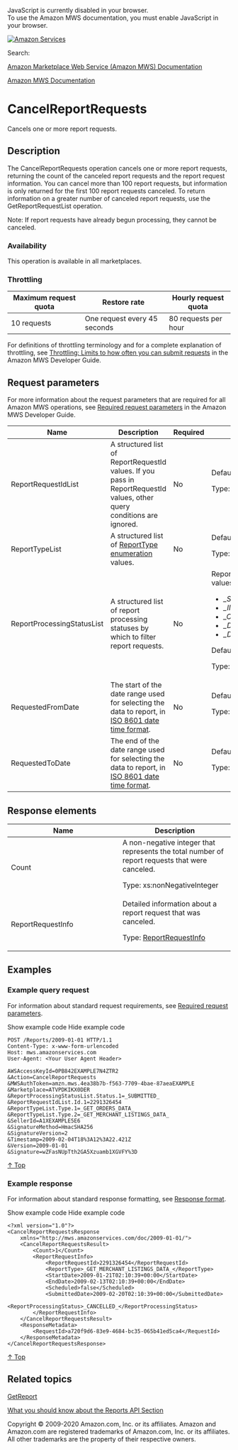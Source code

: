 <div id="MWSDX_noscript">

JavaScript is currently disabled in your browser.  
To use the Amazon MWS documentation, you must enable JavaScript in your
browser.

</div>

<div id="MWSDX_divtop">

[![Amazon
Services](https://images-na.ssl-images-amazon.com/images/G/08/mwsportal/fr_FR/amazonservices.gif "Amazon Services")](http://services.amazon.fr)

<div id="MWSDX_search">

<span id="MWSDX_searchlbl">Search:</span>

</div>

  
<span id="MWSDX_titlebar">[Amazon Marketplace Web Service (Amazon MWS)
Documentation](https://developer.amazonservices.fr/gp/mws/docs.html)</span>

</div>

<div id="MWSDX_divbottom">

<div id="MWSDX_divleft">

<div id="MWSDX_toc">

</div>

</div>

<div id="MWSDX_divright">

<div id="MWSDX_content">

<span id="MWSDX_breadcrumbs">[Amazon MWS
Documentation](https://developer.amazonservices.fr/gp/mws/docs.html)</span>

<div id="Reports_CancelReportRequests" class="nested0">

# CancelReportRequests

<div class="body">

<span class="ph">Cancels one or more report requests.</span>

</div>

<div id="Description" class="topic concept nested1">

## Description

<div class="body conbody">

The <span id="Description__CancelReportRequests"
class="keyword apiname">CancelReportRequests</span> operation cancels
one or more report requests, returning the count of the canceled report
requests and the report request information. You can cancel more than
100 report requests, but information is only returned for the first 100
report requests canceled. To return information on a greater number of
canceled report requests, use the <span
class="keyword apiname">GetReportRequestList</span> operation.

<div class="note note">

<span class="notetitle">Note:</span> If report requests have already
begun processing, they cannot be canceled.

</div>

<div class="section">

### Availability

This operation is available in all marketplaces.

</div>

<div class="section">

### Throttling

<div class="p">

<div class="tablenoborder">

| Maximum request quota | Restore rate                 | Hourly request quota |
|-----------------------|------------------------------|----------------------|
| 10 requests           | One request every 45 seconds | 80 requests per hour |

</div>

<span class="ph">For definitions of throttling terminology and for a
complete explanation of throttling, see
<a href="../dev_guide/DG_Throttling.md" class="xref">Throttling: Limits to how often you can submit requests</a>
in the <span class="ph">Amazon MWS Developer Guide</span>.</span>

</div>

</div>

</div>

</div>

<div id="RequestParameters" class="topic reference nested1">

## Request parameters

<div class="body refbody">

<div class="section">

<span class="ph">For more information about the request parameters that
are required for all <span class="ph">Amazon MWS</span> operations, see
<a href="../dev_guide/DG_RequiredRequestParameters.md" class="xref">Required request parameters</a>
in the <span class="ph">Amazon MWS Developer Guide</span>.</span>

</div>

<div class="tablenoborder">

<table id="RequestParameters__RequestParametersTable" class="table" data-cellpadding="4" data-cellspacing="0" data-summary="" data-frame="border" data-border="1" data-rules="all">
<colgroup>
<col style="width: 25%" />
<col style="width: 25%" />
<col style="width: 25%" />
<col style="width: 25%" />
</colgroup>
<thead class="thead" data-align="left">
<tr class="header row">
<th id="d273524e177" class="entry" data-valign="top" width="28.57142857142857%">Name</th>
<th id="d273524e180" class="entry" data-valign="top" width="28.57142857142857%">Description</th>
<th id="d273524e183" class="entry" data-valign="top" width="14.285714285714285%">Required</th>
<th id="d273524e186" class="entry" data-valign="top" width="28.57142857142857%">Values</th>
</tr>
</thead>
<tbody class="tbody">
<tr class="odd row">
<td class="entry" data-valign="top" width="28.57142857142857%" headers="d273524e177 "><span class="keyword parmname">ReportRequestIdList</span></td>
<td class="entry" data-valign="top" width="28.57142857142857%" headers="d273524e180 "><span class="ph">A structured list of <span class="keyword parmname">ReportRequestId</span> values. If you pass in <span class="keyword parmname">ReportRequestId</span> values, other query conditions are ignored.</span></td>
<td class="entry" data-valign="top" width="14.285714285714285%" headers="d273524e183 ">No</td>
<td class="entry" data-valign="top" width="28.57142857142857%" headers="d273524e186 ">Default: All
<p>Type: List of <span class="ph">Type: xs:string</span></p></td>
</tr>
<tr id="RequestParameters__parm_ReportTypeList" class="even row">
<td class="entry" data-valign="top" width="28.57142857142857%" headers="d273524e177 "><span class="keyword parmname">ReportTypeList</span></td>
<td class="entry" data-valign="top" width="28.57142857142857%" headers="d273524e180 "><span class="ph">A structured list of <a href="Reports_ReportType.md" class="xref" title="An enumeration of the types of reports that can be requested from Amazon MWS.">ReportType enumeration</a> values.</span></td>
<td class="entry" data-valign="top" width="14.285714285714285%" headers="d273524e183 ">No</td>
<td class="entry" data-valign="top" width="28.57142857142857%" headers="d273524e186 ">Default: All
<p>Type: List of <span class="ph">Type: xs:string</span></p></td>
</tr>
<tr id="RequestParameters__parm_ReportProcessingStatusList" class="odd row">
<td class="entry" data-valign="top" width="28.57142857142857%" headers="d273524e177 "><span class="keyword parmname">ReportProcessingStatusList</span></td>
<td class="entry" data-valign="top" width="28.57142857142857%" headers="d273524e180 "><span class="ph">A structured list of report processing statuses by which to filter report requests.</span></td>
<td class="entry" data-valign="top" width="14.285714285714285%" headers="d273524e183 ">No</td>
<td class="entry" data-valign="top" width="28.57142857142857%" headers="d273524e186 "><span class="keyword parmname">ReportProcessingStatusList</span> values:
<ul>
<li><var class="keyword varname">_SUBMITTED_</var></li>
<li><var class="keyword varname">_IN_PROGRESS_</var></li>
<li><var class="keyword varname">_CANCELLED_</var></li>
<li><var class="keyword varname">_DONE_</var></li>
<li><var class="keyword varname">_DONE_NO_DATA_</var></li>
</ul>
<p>Default: All</p>
<p>Type: List of <span class="ph">Type: xs:string</span></p></td>
</tr>
<tr class="even row">
<td class="entry" data-valign="top" width="28.57142857142857%" headers="d273524e177 "><span class="keyword parmname">RequestedFromDate</span></td>
<td class="entry" data-valign="top" width="28.57142857142857%" headers="d273524e180 "><span class="ph">The start of the date range used for selecting the data to report, in <span class="ph"><a href="../dev_guide/DG_ISO8601.md" class="xref">ISO 8601 date time format</a></span>.</span></td>
<td class="entry" data-valign="top" width="14.285714285714285%" headers="d273524e183 ">No</td>
<td class="entry" data-valign="top" width="28.57142857142857%" headers="d273524e186 ">Default: 90 days ago
<p><span class="ph">Type: xs:dateTime</span></p></td>
</tr>
<tr class="odd row">
<td class="entry" data-valign="top" width="28.57142857142857%" headers="d273524e177 "><span class="keyword parmname">RequestedToDate</span></td>
<td class="entry" data-valign="top" width="28.57142857142857%" headers="d273524e180 "><span class="ph">The end of the date range used for selecting the data to report, in <span class="ph"><a href="../dev_guide/DG_ISO8601.md" class="xref">ISO 8601 date time format</a></span>.</span></td>
<td class="entry" data-valign="top" width="14.285714285714285%" headers="d273524e183 ">No</td>
<td class="entry" data-valign="top" width="28.57142857142857%" headers="d273524e186 ">Default: Now
<p><span class="ph">Type: xs:dateTime</span></p></td>
</tr>
</tbody>
</table>

</div>

</div>

</div>

<div id="ResponseElements" class="topic reference nested1">

## Response elements

<div class="body refbody">

<div class="tablenoborder">

<table id="ResponseElements__ResponseElementsTable" class="table" data-cellpadding="4" data-cellspacing="0" data-summary="" data-frame="border" data-border="1" data-rules="all">
<colgroup>
<col style="width: 50%" />
<col style="width: 50%" />
</colgroup>
<thead class="thead" data-align="left">
<tr class="header row">
<th id="d273524e389" class="entry" data-valign="top" width="50%">Name</th>
<th id="d273524e392" class="entry" data-valign="top" width="50%">Description</th>
</tr>
</thead>
<tbody class="tbody">
<tr class="odd row">
<td class="entry" data-valign="top" width="50%" headers="d273524e389 "><span class="keyword parmname">Count</span></td>
<td class="entry" data-valign="top" width="50%" headers="d273524e392 ">A non-negative integer that represents the total number of report requests that were canceled.
<p><span class="ph">Type: xs:nonNegativeInteger</span></p></td>
</tr>
<tr class="even row">
<td class="entry" data-valign="top" width="50%" headers="d273524e389 "><span class="keyword parmname">ReportRequestInfo</span></td>
<td class="entry" data-valign="top" width="50%" headers="d273524e392 ">Detailed information about a report request that was canceled.
<p>Type: <a href="Reports_Datatypes.md#ReportRequestInfo" class="xref" title="Detailed information about a report request.">ReportRequestInfo</a></p></td>
</tr>
</tbody>
</table>

</div>

</div>

</div>

<div id="Examples" class="topic reference nested1">

## Examples

<div class="body refbody">

<div class="section">

### Example query request

<span class="ph">For information about standard request requirements,
see
<a href="../dev_guide/DG_RequiredRequestParameters.md" class="xref">Required request parameters</a>.</span>

<span class="ph expander"> <span class="keyword parmname xshow">Show
example code</span> <span class="keyword parmname xhide">Hide example
code</span> </span>

<div class="sectiondiv content">

``` pre
POST /Reports/2009-01-01 HTTP/1.1
Content-Type: x-www-form-urlencoded
Host: mws.amazonservices.com
User-Agent: <Your User Agent Header>

AWSAccessKeyId=0PB842EXAMPLE7N4ZTR2
&Action=CancelReportRequests
&MWSAuthToken=amzn.mws.4ea38b7b-f563-7709-4bae-87aeaEXAMPLE
&Marketplace=ATVPDKIKX0DER
&ReportProcessingStatusList.Status.1=_SUBMITTED_
&ReportRequestIdList.Id.1=2291326454
&ReportTypeList.Type.1=_GET_ORDERS_DATA_
&ReportTypeList.Type.2=_GET_MERCHANT_LISTINGS_DATA_
&SellerId=A1XEXAMPLE5E6
&SignatureMethod=HmacSHA256
&SignatureVersion=2
&Timestamp=2009-02-04T18%3A12%3A22.421Z
&Version=2009-01-01
&Signature=wZFasNUpTth2GA5Xzuamb1XGVFY%3D
```

<a href="#Examples" class="xref">↑ Top</a>

</div>

</div>

<div class="section">

### Example response

<span class="ph">For information about standard response formatting, see
<a href="../dev_guide/DG_ResponseFormat.md" class="xref">Response format</a>.</span>

<span class="ph expander"> <span class="keyword parmname xshow">Show
example code</span> <span class="keyword parmname xhide">Hide example
code</span> </span>

<div class="sectiondiv content">

``` pre
<?xml version="1.0"?>
<CancelReportRequestsResponse
    xmlns="http://mws.amazonservices.com/doc/2009-01-01/">
    <CancelReportRequestsResult>
        <Count>1</Count>
        <ReportRequestInfo>
            <ReportRequestId>2291326454</ReportRequestId>
            <ReportType>_GET_MERCHANT_LISTINGS_DATA_</ReportType>
            <StartDate>2009-01-21T02:10:39+00:00</StartDate>
            <EndDate>2009-02-13T02:10:39+00:00</EndDate>
            <Scheduled>false</Scheduled>
            <SubmittedDate>2009-02-20T02:10:39+00:00</SubmittedDate>
            <ReportProcessingStatus>_CANCELLED_</ReportProcessingStatus>
        </ReportRequestInfo>
    </CancelReportRequestsResult>
    <ResponseMetadata>
        <RequestId>a720f9d6-83e9-4684-bc35-065b41ed5ca4</RequestId>
    </ResponseMetadata>
</CancelReportRequestsResponse>
```

<a href="#Examples" class="xref">↑ Top</a>

</div>

</div>

</div>

</div>

<div id="RelatedActions" class="topic nested1">

## Related topics

<div class="body">

<a href="../reports/Reports_GetReport.md" class="xref">GetReport</a>

<a href="../reports/Reports_Overview.md" class="xref">What you should know about the Reports API Section</a>

</div>

</div>

</div>

<div id="MWSDX_footer">

Copyright © 2009-2020 Amazon.com, Inc. or its affiliates. Amazon and
Amazon.com are registered trademarks of Amazon.com, Inc. or its
affiliates. All other trademarks are the property of their respective
owners.

</div>

</div>

</div>

<div style="clear: both;">

</div>

</div>
